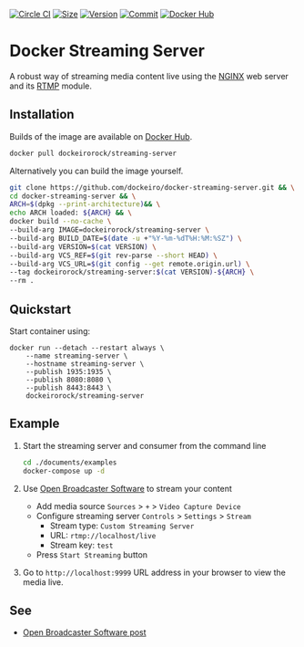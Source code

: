 [![Circle CI](https://circleci.com/gh/dockeirorock/docker-streaming-server.svg?style=shield "CircleCI")](https://circleci.com/gh/dockeirorock/docker-streaming-server)&nbsp;[![Size](https://images.microbadger.com/badges/image/dockeirorock/streaming-server.svg)](http://microbadger.com/images/dockeirorock/streaming-server)&nbsp;[![Version](https://images.microbadger.com/badges/version/dockeirorock/streaming-server.svg)](http://microbadger.com/images/dockeirorock/streaming-server)&nbsp;[![Commit](https://images.microbadger.com/badges/commit/dockeirorock/streaming-server.svg)](http://microbadger.com/images/dockeirorock/streaming-server)&nbsp;[![Docker Hub](https://img.shields.io/docker/pulls/dockeirorock/streaming-server.svg)](https://hub.docker.com/r/dockeirorock/streaming-server/)

Docker Streaming Server
=======================

A robust way of streaming media content live using the [NGINX](https://nginx.org/) web server and its [RTMP](https://github.com/tiangolo/nginx-rtmp-docker) module.

Installation
------------

Builds of the image are available on [Docker Hub](https://hub.docker.com/r/dockeirorock/streaming-server/).

```sh
docker pull dockeirorock/streaming-server
```

Alternatively you can build the image yourself.

```sh
git clone https://github.com/dockeiro/docker-streaming-server.git && \
cd docker-streaming-server && \
ARCH=$(dpkg --print-architecture)&& \
echo ARCH loaded: ${ARCH} && \
docker build --no-cache \
--build-arg IMAGE=dockeirorock/streaming-server \
--build-arg BUILD_DATE=$(date -u +"%Y-%m-%dT%H:%M:%SZ") \
--build-arg VERSION=$(cat VERSION) \
--build-arg VCS_REF=$(git rev-parse --short HEAD) \
--build-arg VCS_URL=$(git config --get remote.origin.url) \
--tag dockeirorock/streaming-server:$(cat VERSION)-${ARCH} \
--rm .
```

Quickstart
----------

Start container using:

    docker run --detach --restart always \
        --name streaming-server \
        --hostname streaming-server \
        --publish 1935:1935 \
        --publish 8080:8080 \
        --publish 8443:8443 \
        dockeirorock/streaming-server

Example
-------

1. Start the streaming server and consumer from the command line

    ```bash
    cd ./documents/examples
    docker-compose up -d
    ```

2. Use [Open Broadcaster Software](https://obsproject.com/) to stream your content

    * Add media source `Sources` > `+` > `Video Capture Device`
    * Configure streaming server `Controls` > `Settings` > `Stream`
        - Stream type: `Custom Streaming Server`
        - URL: `rtmp://localhost/live`
        - Stream key: `test`
    * Press `Start Streaming` button

3. Go to `http://localhost:9999` URL address in your browser to view the media live.

See
---

* [Open Broadcaster Software post](https://obsproject.com/forum/resources/how-to-set-up-your-own-private-streaming-server-server-using-nginx.50/)
